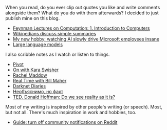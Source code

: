 When you read, do you ever clip out quotes you like and write comments alongside them? What do you do with them afterwards? I decided to just publish mine on this blog.

* [Feynman Lectures on Computation: 1. Introduction to Computers](2025/09/23/Feynman_Lectures_on_Computation_01.md)
* [Wikipedians discuss simple summaries](2025/09/25/wikipedians-discuss-simple-summaries.md)
* [My new hobby: watching AI slowly drive Microsoft employees insane](2025/09/26/reddit_my_new_hobby_watching_ai_slowly_drive_microsoft.md)
* [Large language models](2025/09/26/wikipedia_large_language_models.md)

I also scribble notes as I watch or listen to things.

* [Pivot](series/pivot.md)
* [On with Kara Swisher](series/on-with-kara-swisher.md)
* [Rachel Maddow](series/maddow.md)
* [Real Time with Bill Maher](series/real-time.md)
* [Darknet Diaries](series/darknetdiaries.md)
* [Необъяснимо, но факт](series/nnf.md)
* [TED. Donald Hoffman: Do we see reality as it is?](2025/09/22/ted_donald_hoffman_do_we_see_reality_as_it_is.md)

Most of my writing is inspired by other people's writing (or speech). Most, but not all. There's much inspiration in work and hobbies, too.

* [Guide: turn off community notifications on Reddit](2025/09/23/guide-turn-off-community-notifications-on-reddit.md)
